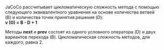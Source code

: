 JaCoCo рассчитывает цикломатическую сложность метода с помощью следующего эквивалентного уравнения на основе количества ветвей (B) и количества точек принятия решения (D):  
**v (G) = B - D + 1**

Методы **next** и **prev** состоят из одного условного оператора (D) и двух вариантов перехода (B). Цикломатическая сложность методов, для каждого, равна 2.